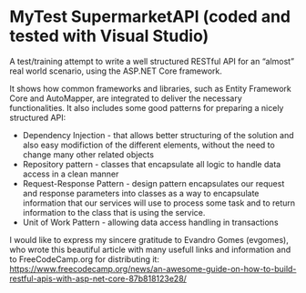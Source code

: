 # MyTest SupermarketAPI (coded and tested with Visual Studio)

A test/training attempt to write a well structured RESTful API for an “almost” real world scenario, using the ASP.NET Core framework.

It shows how common frameworks and libraries, such as Entity Framework Core and AutoMapper, are integrated to deliver the necessary functionalities.
It also includes some good patterns for preparing a nicely structured API:
- Dependency Injection - that allows better structuring of the solution and also easy modifiction of the different elements, without the need to change many other related objects
- Repository pattern - classes that encapsulate all logic to handle data access in a clean manner
- Request-Response Pattern - design pattern encapsulates our request and response parameters into classes as a way to encapsulate information that our services will use to process some task and to return information to the class that is using the service.
- Unit of Work Pattern - allowing data access handling in transactions

I would like to express my sincere gratitude to Evandro Gomes (evgomes), who wrote this beautiful article with many usefull links and information and to FreeCodeCamp.org for distributing it:
https://www.freecodecamp.org/news/an-awesome-guide-on-how-to-build-restful-apis-with-asp-net-core-87b818123e28/
